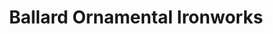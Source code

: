 ---
title: "Ballard Ornamental Ironworks"
url: /seattle/ballard-ornamental-ironworks/
shop: Baustoffe
---